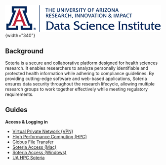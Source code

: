 ![](images/cover.png){width="340"}

## Background

Soteria is a secure and collaborative platform designed for health sciences research. It enables researchers to analyze personally identifiable and protected health information while adhering to compliance guidelines. By providing cutting-edge software and web-based applications, Soteria ensures data security throughout the research lifecycle, allowing multiple research groups to work together effectively while meeting regulatory requirements.

## Guides

**Access & Logging in**

- [Virtual Private Network (VPN)](vpn.md)
- [High Performance Computing (HPC)](hpc.md)
- [Globus File Transfer](Soteria/Globus.md)
- [Soteria Access (Mac)](Soteria/SoteriaAccess-Mac/md)
- [Soteria Access (Windows)](Soteria/SoteriaAccess-Windows.md)
- [UA HPC Soteria](Soteria/UAHPC_Soteria.md)
   

